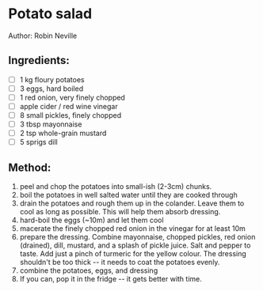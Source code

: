 # Potato salad
Author: Robin Neville

## Ingredients:
- [ ] 1 kg floury potatoes
- [ ] 3 eggs, hard boiled
- [ ] 1 red onion, very finely chopped
- [ ] apple cider / red wine vinegar
- [ ] 8 small pickles, finely chopped
- [ ] 3 tbsp mayonnaise
- [ ] 2 tsp whole-grain mustard
- [ ] 5 sprigs dill

## Method:
1. peel and chop the potatoes into small-ish (2-3cm) chunks.
2. boil the potatoes in well salted water until they are cooked through
3. drain the potatoes and rough them up in the colander. Leave them to cool as long as possible. This will help them absorb dressing.
4. hard-boil the eggs (~10m) and let them cool
5. macerate the finely chopped red onion in the vinegar for at least 10m
6. prepare the dressing. Combine mayonnaise, chopped pickles, red onion (drained), dill, mustard, and a splash of pickle juice. Salt and pepper to taste. Add just a pinch of turmeric for the yellow colour. The dressing shouldn't be too thick -- it needs to coat the potatoes evenly.
7. combine the potatoes, eggs, and dressing
8. If you can, pop it in the fridge -- it gets better with time.